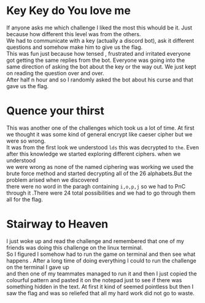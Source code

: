 # Key Key do You love me
If anyone asks me which challenge I liked the most this whould be it. Just because how different this level was from the others.  
We had to communicate with a key (actually a discord bot), ask it different questions and somehow make him to give us the flag.  
This was fun just because how tensed , frustrated and irritated everyone got getting the same replies from the bot.
Everyone was going into the same direction of asking the bot about the key or the way out. We just kept on reading the question over and over.  
After half n hour and so I randomly asked the bot about his curse and that gave us the flag.

# Quence your thirst
This was another one of the challenges which took us a lot of time. At first we thought it was some kind of general encrypt like caeser cipher but we were so wrong.  
It was from the first look we understood `lds` this was decrypted to `the`. Even after this knowledge we started exploring different ciphers. when we understood  
we were wrong as none of the named ciphering was working we used the brute force method and started decrypting all of the 26 alphabets.But the problem arised when we discovered   
there were no word in the paragh containing `i,o,p,j` so we had to PnC through it .There were 24 total possibilities and we had to go through them all for the flag.

# Stairway to Heaven 
I just woke up and read the challenge and remembered that one of my friends was doing this challenge on the linux terminal.  
So I figured I somehow had to run the game on terminal and then see what happens . After a long time of doing everything I could to run the challenge on the terminal I gave up  
and then one of my teammates managed to run it and then I just copied the colourful pattern and pasted it on the notepad just to see if there was something hidden in the text.
At first it kind of seemed pointless but then I saw the flag and was so reliefed that all my hard work did not go to waste.

